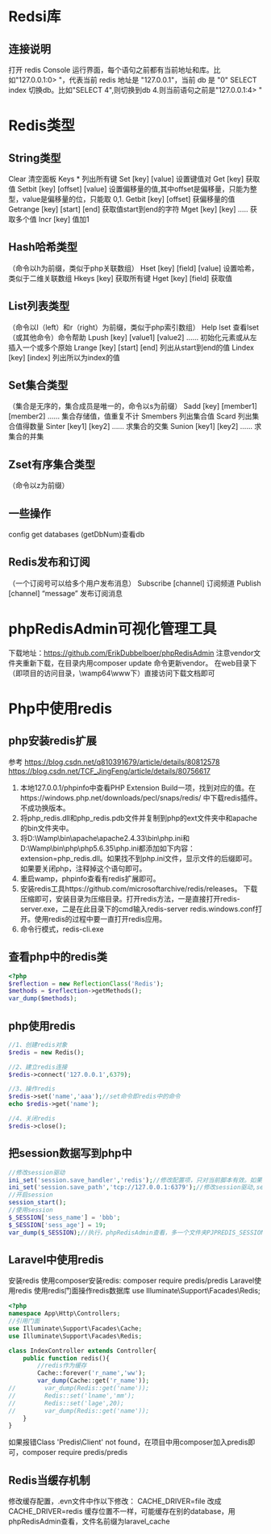 # Redsi库
## 连接说明
打开 redis Console 运行界面，每个语句之前都有当前地址和库。比如"127.0.0.1:0> "，代表当前 redis 地址是 "127.0.0.1"，当前 db 是 "0"
SELECT index  切换db。比如"SELECT 4",则切换到db 4.则当前语句之前是"127.0.0.1:4> "


# Redis类型
## String类型
Clear 清空面板
Keys * 列出所有键
Set [key] [value] 设置键值对
Get [key] 获取值
Setbit [key] [offset] [value] 设置偏移量的值,其中offset是偏移量，只能为整型，value是偏移量的位，只能取 0,1.
Getbit [key] [offset] 获偏移量的值
Getrange [key] [start] [end] 获取值start到end的字符
Mget [key] [key] ….. 获取多个值
Incr [key] 值加1

## Hash哈希类型
（命令以h为前缀，类似于php关联数组）
Hset [key] [field] [value] 设置哈希，类似于二维关联数组
Hkeys [key] 获取所有键
Hget [key] [field] 获取值

## List列表类型
（命令以l（left）和r（right）为前缀，类似于php索引数组）
Help lset 查看lset（或其他命令）命令帮助
Lpush [key] [value1] [value2] …… 初始化元素或从左插入一个或多个原始
Lrange [key] [start] [end]  列出从start到end的值
Lindex [key] [index]  列出所以为index的值

## Set集合类型
（集合是无序的，集合成员是唯一的，命令以s为前缀）
Sadd [key] [member1] [member2] ……  集合存储值，值重复不计
Smembers  列出集合值
Scard  列出集合值得数量
Sinter [key1] [key2] …… 求集合的交集
Sunion [key1] [key2] ……  求集合的并集

## Zset有序集合类型
（命令以z为前缀）

## 一些操作
config get databases (getDbNum)查看db


## Redis发布和订阅
（一个订阅号可以给多个用户发布消息）
Subscribe [channel]  订阅频道
Publish [channel] “message”  发布订阅消息


# phpRedisAdmin可视化管理工具
下载地址：https://github.com/ErikDubbelboer/phpRedisAdmin
注意vendor文件夹重新下载，在目录内用composer update 命令更新vendor。
在web目录下（即项目的访问目录，\wamp64\www下）直接访问下载文档即可

# Php中使用redis
## php安装redis扩展
参考
https://blog.csdn.net/q810391679/article/details/80812578
https://blog.csdn.net/TCF_JingFeng/article/details/80756617

1. 本地127.0.0.1/phpinfo中查看PHP Extension Build一项，找到对应的值。在https://windows.php.net/downloads/pecl/snaps/redis/ 中下载redis插件。不成功换版本。
2. 将php_redis.dll和php_redis.pdb文件并复制到php的ext文件夹中和apache的bin文件夹中。
3. 将D:\Wamp\bin\apache\apache2.4.33\bin\php.ini和D:\Wamp\bin\php\php5.6.35\php.ini都添加如下内容：extension=php_redis.dll。如果找不到php.ini文件，显示文件的后缀即可。如果要关闭php，注释掉这个语句即可。
4. 重启wamp，phpinfo查看有redis扩展即可。
5. 安装redis工具https://github.com/microsoftarchive/redis/releases。
下载压缩即可，安装目录为压缩目录。打开redis方法，一是直接打开redis-server.exe，二是在此目录下的cmd输入redis-server redis.windows.conf打开。使用redis的过程中要一直打开redis应用。
6. 命令行模式，redis-cli.exe

## 查看php中的redis类

```php
<?php
$reflection = new ReflectionClass('Redis');
$methods = $reflection->getMethods();
var_dump($methods);
```

## php使用redis
```php
//1、创建redis对象
$redis = new Redis();

//2、建立redis连接
$redis->connect('127.0.0.1',6379);

//3、操作redis
$redis->set('name','aaa');//set命令即redis中的命令
echo $redis->get('name');

//4、关闭redis
$redis->close();
```

## 把session数据写到php中
```php
//修改session驱动
ini_set('session.save_handler','redis');//修改配置项，只对当前脚本有效。如果改php.ini文件，重启服务器即永久有效。
ini_set('session.save_path','tcp://127.0.0.1:6379');//修改session驱动,session储存在当前文件中，在别的文件访问session，要做同样的驱动修改
//开启session
session_start();
//使用session
$_SESSION['sess_name'] = 'bbb';
$_SESSION['sess_age'] = 19;
var_dump($_SESSION);//执行，phpRedisAdmin查看，多一个文件夹PJPREDIS_SESSION
```


## Laravel中使用redis
安装redis
使用composer安装redis: composer require predis/predis
Laravel使用redis
使用redis门面操作redis数据库 use Illuminate\Support\Facades\Redis;
```php
<?php
namespace App\Http\Controllers;
//引用门面
use Illuminate\Support\Facades\Cache;
use Illuminate\Support\Facades\Redis;

class IndexController extends Controller{
    public function redis(){
        //redis作为缓存
        Cache::forever('r_name','ww');
        var_dump(Cache::get('r_name'));
//        var_dump(Redis::get('name'));
//        Redis::set('lname','mm');
//        Redis::set('lage',20);
//        var_dump(Redis::get('name'));
    }
}
```
如果报错Class 'Predis\Client' not found，在项目中用composer加入predis即可，composer require predis/predis

## Redis当缓存机制
 修改缓存配置，.evn文件中作以下修改：
CACHE_DRIVER=file 改成 CACHE_DRIVER=redis
缓存位置不一样，可能缓存在别的database，用phpRedisAdmin查看，文件名前缀为laravel_cache


